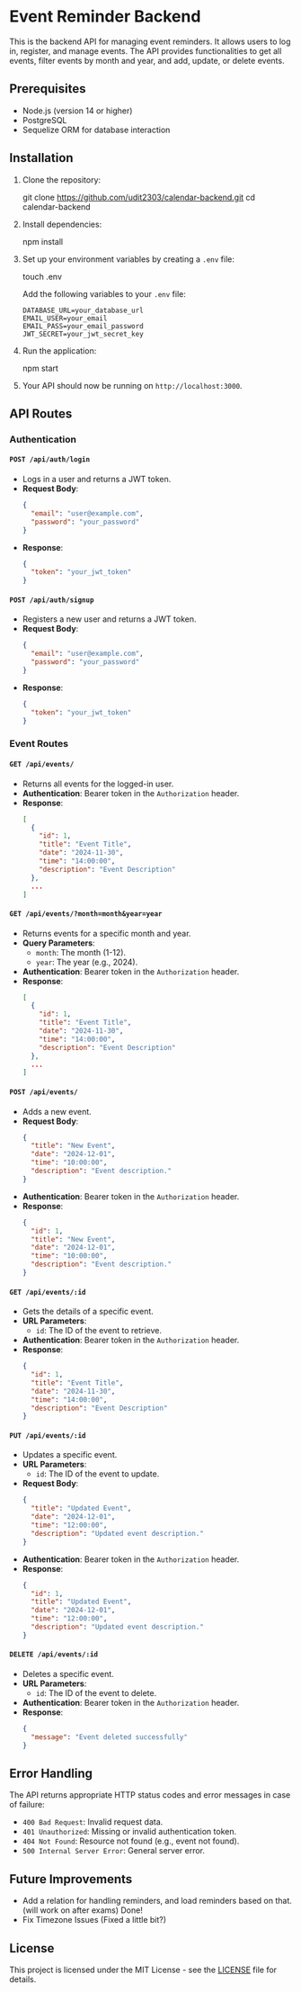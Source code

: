 
# Event Reminder Backend

This is the backend API for managing event reminders. It allows users to log in, register, and manage events. The API provides functionalities to get all events, filter events by month and year, and add, update, or delete events.

## Prerequisites

- Node.js (version 14 or higher)
- PostgreSQL
- Sequelize ORM for database interaction

## Installation

1. Clone the repository:

   git clone https://github.com/udit2303/calendar-backend.git
   cd calendar-backend

2. Install dependencies:

   npm install

3. Set up your environment variables by creating a `.env` file:

   touch .env

   Add the following variables to your `.env` file:

   ```
   DATABASE_URL=your_database_url
   EMAIL_USER=your_email
   EMAIL_PASS=your_email_password
   JWT_SECRET=your_jwt_secret_key
   ```

4. Run the application:

   npm start

5. Your API should now be running on `http://localhost:3000`.

## API Routes

### **Authentication**

#### `POST /api/auth/login`
- Logs in a user and returns a JWT token.
- **Request Body**:
  ```json
  {
    "email": "user@example.com",
    "password": "your_password"
  }
  ```
- **Response**:
  ```json
  {
    "token": "your_jwt_token"
  }
  ```

#### `POST /api/auth/signup`
- Registers a new user and returns a JWT token.
- **Request Body**:
  ```json
  {
    "email": "user@example.com",
    "password": "your_password"
  }
  ```
- **Response**:
  ```json
  {
    "token": "your_jwt_token"
  }
  ```

### **Event Routes**

#### `GET /api/events/`
- Returns all events for the logged-in user.
- **Authentication**: Bearer token in the `Authorization` header.
- **Response**:
  ```json
  [
    {
      "id": 1,
      "title": "Event Title",
      "date": "2024-11-30",
      "time": "14:00:00",
      "description": "Event Description"
    },
    ...
  ]
  ```

#### `GET /api/events/?month=month&year=year`
- Returns events for a specific month and year.
- **Query Parameters**:
  - `month`: The month (1-12).
  - `year`: The year (e.g., 2024).
- **Authentication**: Bearer token in the `Authorization` header.
- **Response**:
  ```json
  [
    {
      "id": 1,
      "title": "Event Title",
      "date": "2024-11-30",
      "time": "14:00:00",
      "description": "Event Description"
    },
    ...
  ]
  ```

#### `POST /api/events/`
- Adds a new event.
- **Request Body**:
  ```json
  {
    "title": "New Event",
    "date": "2024-12-01",
    "time": "10:00:00",
    "description": "Event description."
  }
  ```
- **Authentication**: Bearer token in the `Authorization` header.
- **Response**:
  ```json
  {
    "id": 1,
    "title": "New Event",
    "date": "2024-12-01",
    "time": "10:00:00",
    "description": "Event description."
  }
  ```

#### `GET /api/events/:id`
- Gets the details of a specific event.
- **URL Parameters**:
  - `id`: The ID of the event to retrieve.
- **Authentication**: Bearer token in the `Authorization` header.
- **Response**:
  ```json
  {
    "id": 1,
    "title": "Event Title",
    "date": "2024-11-30",
    "time": "14:00:00",
    "description": "Event Description"
  }
  ```

#### `PUT /api/events/:id`
- Updates a specific event.
- **URL Parameters**:
  - `id`: The ID of the event to update.
- **Request Body**:
  ```json
  {
    "title": "Updated Event",
    "date": "2024-12-01",
    "time": "12:00:00",
    "description": "Updated event description."
  }
  ```
- **Authentication**: Bearer token in the `Authorization` header.
- **Response**:
  ```json
  {
    "id": 1,
    "title": "Updated Event",
    "date": "2024-12-01",
    "time": "12:00:00",
    "description": "Updated event description."
  }
  ```

#### `DELETE /api/events/:id`
- Deletes a specific event.
- **URL Parameters**:
  - `id`: The ID of the event to delete.
- **Authentication**: Bearer token in the `Authorization` header.
- **Response**:
  ```json
  {
    "message": "Event deleted successfully"
  }
  ```

## Error Handling

The API returns appropriate HTTP status codes and error messages in case of failure:

- `400 Bad Request`: Invalid request data.
- `401 Unauthorized`: Missing or invalid authentication token.
- `404 Not Found`: Resource not found (e.g., event not found).
- `500 Internal Server Error`: General server error.

## Future Improvements
- Add a relation for handling reminders, and load reminders based on that. (will work on after exams) Done!
- Fix Timezone Issues (Fixed a little bit?)

## License

This project is licensed under the MIT License - see the [LICENSE](LICENSE) file for details.
